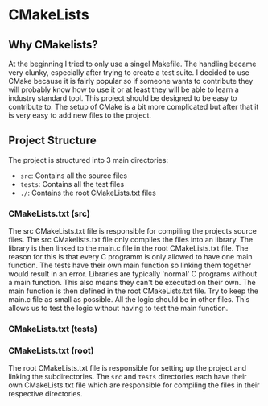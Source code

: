 # CMakeLists
## Why CMakelists?
At the beginning I tried to only use a singel Makefile. The handling became very clunky,
especially after trying to create a test suite. I decided to use CMake because it is fairly
popular so if someone wants to contribute they will probably know how to use it or at least
they will be able to learn a industry standard tool. This project should be designed to be 
easy to contribute to. The setup of CMake is a bit more complicated but after that it is
very easy to add new files to the project.

## Project Structure
The project is structured into 3 main directories:
- `src`: Contains all the source files
- `tests`: Contains all the test files
- `./`: Contains the root CMakeLists.txt files

### CMakeLists.txt (src)
The src CMakeLists.txt file is responsible for compiling the projects source files. 
The src CMakelists.txt file only compiles the files into an library. The library is then
linked to the main.c file in the root CMakeLists.txt file. The reason for this is that
every C programm is only allowed to have one main function.
The tests have their own main function so linking them together would result in an error.
Libraries are typically 'normal' C programs without a main function. This also means they 
can't be executed on their own. The main function is then defined in the root CMakeLists.txt
file. 
Try to keep the main.c file as small as possible. All the logic should be in other files.
This allows us to test the logic without having to test the main function.

### CMakeLists.txt (tests)


### CMakeLists.txt (root)
The root CMakeLists.txt file is responsible for setting up the project and linking the
subdirectories. The `src` and `tests` directories each have their own CMakeLists.txt file
which are responsible for compiling the files in their respective directories. 
